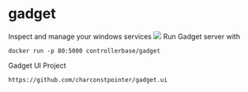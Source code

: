# gadget
Inspect and manage your windows services
![](https://i.imgur.com/At0WFV1.png)
Run Gadget server with
```
docker run -p 80:5000 controllerbase/gadget
```
Gadget UI Project
```
https://github.com/charconstpointer/gadget.ui
```
